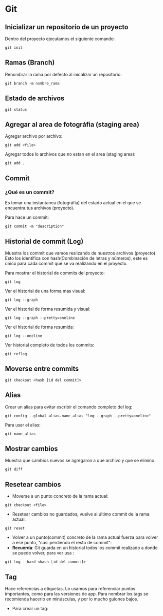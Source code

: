 # Git

## Inicializar un repositorio de un proyecto
Dentro del proyecto ejecutamos el siguiente comando:
```
git init
```
## Ramas (Branch)
Renombrar la rama por defecto al inicalizar un repositorio:
```
git branch -m nombre_rama
```
## Estado de archivos
```
git status
```
## Agregar al area de fotográfia (staging area)
Agregar archivo por archivo:
```
git add <file>
```
Agregar todos lo archivos que no estan en el area (staging area):
```
git add .
```

## Commit
### ¿Qué es un commit?
Es tomar una instantanea (fotográfia) del estado actual en el que se encuentra tus archivos (proyecto).

Para hace un commit:
```
git commit -m "description"
```

## Historial de commit (Log)
Muestra los commit que vamos realizando de nuestros archivos (proyecto).
Esto los identifica con hash(Combinación de letras y números), este es único para cada commit que se va realizando 
en el proyecto.

Para mostrar el historial de commits del proyecto:
```
git log
```
Ver el historial de una forma mas visual:
```
git log --graph
```

Ver el historial de forma resumida y visual:
```
git log --graph --pretty=oneline
```

Ver el historial de forma resumida:
```
git log --oneline
```
Ver historial completo de todos los commits:
```
git reflog
```

## Moverse entre commits
```
git checkout <hash [id del commit]>
```

## Alias
Crear un alias para evitar escribir el comando completo del log:
```
git config --global alias.name_alias "log --graph --pretty=oneline"
```
Para usar el alias:
```
git name_alias
```

## Mostrar cambios
Muestra que cambios nuevos se agregaron a que archivo y que se elimino:
```
git diff
```

## Resetear cambios
+ Moverse a un punto concreto de la rama actual: 
```
git checkout <file>
```
+ Resetear cambios no guardados, vuelve al último commit de la rama actual:
```
git reset
```
+ Volver a un punto(commit) concreto de la rama actual fuerza para volver a ese punto, "casi perdiendo el resto de 
  commit":
+ **Recuerda**: Git guarda en un historial todos los commit realizado a donde se puede volver, para ver usa <git 
  reflog>:
```
git log --hard <hash [id del commit]>
```
## Tag
Hace referencias a etiquetas.
Lo usamos para referenciar puntos importantes, como para las versiones de app.
Para nombrar los tags se recomienda hacerlo en minúsculas, y por lo mucho guiones bajos.

+ Para crear un tag:
```
```